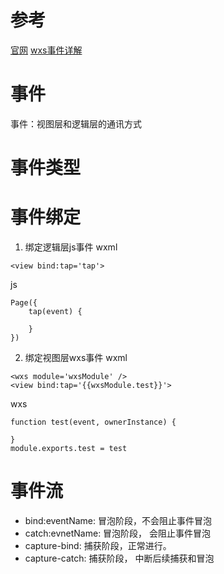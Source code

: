 # 参考
[官网](https://developers.weixin.qq.com/miniprogram/dev/framework/view/wxml/event.html)
[wxs事件详解](https://developers.weixin.qq.com/miniprogram/dev/framework/view/interactive-animation.html)

# 事件
事件：视图层和逻辑层的通讯方式

# 事件类型


# 事件绑定
1. 绑定逻辑层js事件
wxml
```
<view bind:tap='tap'>
```

js
```
Page({
    tap(event) {

    }
})
```

2. 绑定视图层wxs事件 
wxml
```
<wxs module='wxsModule' />
<view bind:tap='{{wxsModule.test}}'>
```

wxs
```
function test(event, ownerInstance) {

}
module.exports.test = test
```

# 事件流
- bind:eventName: 冒泡阶段，不会阻止事件冒泡
- catch:evnetName: 冒泡阶段， 会阻止事件冒泡
- capture-bind: 捕获阶段，正常进行。
- capture-catch: 捕获阶段， 中断后续捕获和冒泡